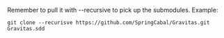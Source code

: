 Remember to pull it with --recursive to pick up the submodules. 
Example: 
```
git clone --recurisve https://github.com/SpringCabal/Gravitas.git Gravitas.sdd
```
